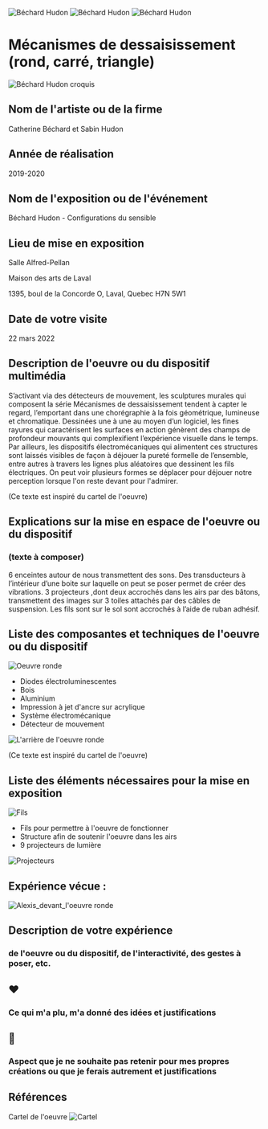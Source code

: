 ![Béchard Hudon](medias/rond_loin.jpg)
![Béchard Hudon](medias/triangle.jpg)
![Béchard Hudon](medias/carre.JPG)

# Mécanismes de dessaisissement (rond, carré, triangle)

 ![Béchard Hudon croquis](croquis/croquiscomplet.png)

## Nom de l'artiste ou de la firme
Catherine Béchard et Sabin Hudon

## Année de réalisation
2019-2020 

## Nom de l'exposition ou de l'événement
Béchard Hudon - Configurations du sensible

## Lieu de mise en exposition
Salle Alfred-Pellan 

Maison des arts de Laval

1395, boul de la Concorde O, Laval, Quebec H7N 5W1

## Date de votre visite
22 mars 2022

## Description de l'oeuvre ou du dispositif multimédia 
S’activant via des détecteurs de mouvement, les sculptures murales qui composent la série Mécanismes de dessaisissement tendent à capter le regard, l’emportant dans une chorégraphie à la fois géométrique, lumineuse et chromatique. Dessinées une à une au moyen d’un logiciel, les fines rayures qui caractérisent les surfaces en action génèrent des champs de profondeur mouvants qui complexifient l’expérience visuelle dans le temps. Par ailleurs, les dispositifs électromécaniques qui alimentent ces structures sont laissés visibles de façon à déjouer la pureté formelle de l’ensemble, entre autres à travers les lignes plus aléatoires que dessinent les fils électriques. On peut voir plusieurs formes se déplacer pour déjouer notre perception lorsque l'on reste devant pour l'admirer.

(Ce texte est inspiré du cartel de l'oeuvre)


## Explications sur la mise en espace de l'oeuvre ou du dispositif 
### (texte à composer)
6 enceintes autour de nous transmettent des sons. 
Des transducteurs à l’intérieur d’une boite sur laquelle on peut se poser permet de créer des vibrations.
3 projecteurs ,dont deux accrochés dans les airs par des bâtons, transmettent des images 
sur 3 toiles attachés par des câbles de suspension. 
Les fils sont sur le sol sont accrochés à l’aide de ruban adhésif.

## Liste des composantes et techniques de l'oeuvre ou du dispositif 

![Oeuvre ronde](medias/rond.jpg)
- Diodes électroluminescentes
- Bois 
- Aluminium
- Impression à jet d'ancre sur acrylique
- Système électromécanique
- Détecteur de mouvement

![L'arrière de l'oeuvre ronde](medias/arriere.JPG)

(Ce texte est inspiré du cartel de l'oeuvre)


## Liste des éléments nécessaires pour la mise en exposition 

![Fils](medias/fil.jpg)
- Fils pour permettre à l'oeuvre de fonctionner
- Structure afin de soutenir l'oeuvre dans les airs
- 9 projecteurs de lumière

![Projecteurs](medias/lumiere.JPG)

## Expérience vécue :
![Alexis_devant_l'oeuvre ronde](medias/autoportrait.jpg)

## Description de votre expérience 
### de l'oeuvre ou du dispositif, de l'interactivité, des gestes à poser, etc.


## ❤️ 
### Ce qui m'a plu, m'a donné des idées et justifications



## 🤔 
### Aspect que je ne souhaite pas retenir pour mes propres créations ou que je ferais autrement et justifications



## Références
Cartel de l'oeuvre
![Cartel](medias/cartel_oeuvre.jpg)
